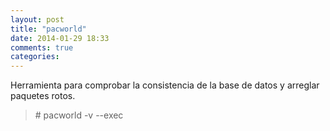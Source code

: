 ```yaml
---
layout: post
title: "pacworld"
date: 2014-01-29 18:33
comments: true
categories: 
---
```

Herramienta para comprobar la consistencia de la base de datos y arreglar paquetes rotos.

>\# pacworld -v --exec

